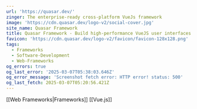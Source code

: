 ```yaml
---
url: 'https://quasar.dev/'
zinger: The enterprise-ready cross-platform VueJs framework
image: 'https://cdn.quasar.dev/logo-v2/social-cover.jpg'
site_name: Quasar Framework
title: Quasar Framework - Build high-performance VueJS user interfaces in record time
favicon: 'https://cdn.quasar.dev/logo-v2/favicon/favicon-128x128.png'
tags:
  - Frameworks
  - Software-Development
  - Web-Frameworks
og_errors: true
og_last_error: '2025-03-07T05:38:03.646Z'
og_error_message: 'Screenshot fetch error: HTTP error! status: 500'
og_last_fetch: 2025-03-07T05:20:56.421Z
---
```

[[Web Frameworks|Frameworks]]
[[Vue.js]]

